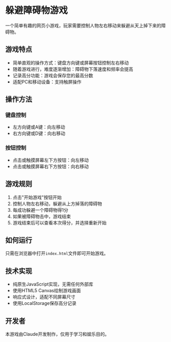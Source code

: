 # 躲避障碍物游戏

一个简单有趣的网页小游戏，玩家需要控制人物左右移动来躲避从天上掉下来的障碍物。

## 游戏特点

- 简单直观的操作方式：键盘方向键或屏幕按钮控制左右移动
- 随着游戏进行，难度逐渐增加：障碍物下落速度和频率会提高
- 记录高分功能：游戏会保存您的最高分数
- 适配PC和移动设备：支持触屏操作

## 操作方法

### 键盘控制
- 左方向键或A键：向左移动
- 右方向键或D键：向右移动

### 按钮控制
- 点击或触摸屏幕左下方按钮：向左移动
- 点击或触摸屏幕右下方按钮：向右移动

## 游戏规则

1. 点击"开始游戏"按钮开始
2. 控制人物左右移动，躲避从上方掉落的障碍物
3. 每成功躲避一个障碍物得1分
4. 如果被障碍物击中，游戏结束
5. 游戏结束后可以查看本次得分，并选择重新开始

## 如何运行

只需在浏览器中打开`index.html`文件即可开始游戏。

## 技术实现

- 纯原生JavaScript实现，无需任何外部库
- 使用HTML5 Canvas绘制游戏画面
- 响应式设计，适配不同屏幕尺寸
- 使用LocalStorage保存高分记录

## 开发者

本游戏由Claude开发制作，仅用于学习和娱乐目的。 